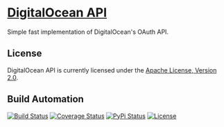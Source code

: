 # [DigitalOcean API](http://digitalocean-api.hive.pt)

Simple fast implementation of DigitalOcean's OAuth API.

## License

DigitalOcean API is currently licensed under the [Apache License, Version 2.0](http://www.apache.org/licenses/).

## Build Automation

[![Build Status](https://app.travis-ci.com/hivesolutions/digitalocean_api.svg?branch=master)](https://travis-ci.com/github/hivesolutions/digitalocean_api)
[![Coverage Status](https://coveralls.io/repos/hivesolutions/digitalocean_api/badge.svg?branch=master)](https://coveralls.io/r/hivesolutions/digitalocean_api?branch=master)
[![PyPi Status](https://img.shields.io/pypi/v/digitalocean_api_python.svg)](https://pypi.python.org/pypi/digitalocean_api_python)
[![License](https://img.shields.io/badge/license-Apache%202.0-blue.svg)](https://www.apache.org/licenses/)
